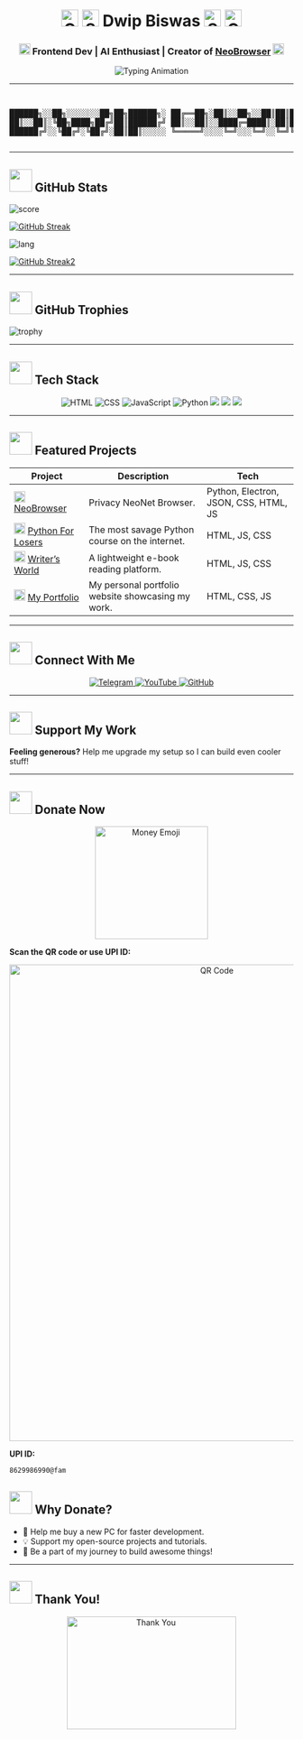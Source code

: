 <h1 align="center">
  <img src="https://c.tenor.com/g1bZgt4-tL4AAAAC/tenor.gif" alt="Glitch Effect" width="30">
  <img src="https://c.tenor.com/UPltgIK-cU8AAAAC/tenor.gif" alt="Skull Emoji" width="30"> Dwip Biswas <img src="https://c.tenor.com/UPltgIK-cU8AAAAC/tenor.gif" alt="Skull Emoji" width="30">
  <img src="https://c.tenor.com/g1bZgt4-tL4AAAAC/tenor.gif" alt="Glitch Effect" width="30">
</h1>

<h3 align="center">
  <img src="https://media.tenor.com/Df9PVmGjlrIAAAAi/minecraft-piglin.gif" alt="Fire Emoji" width="20"> Frontend Dev | AI Enthusiast | Creator of <a href="https://github.com/dwip-the-dev/neo-browser">NeoBrowser</a> <img src="https://media.tenor.com/Df9PVmGjlrIAAAAi/minecraft-piglin.gif" alt="Fire Emoji" width="20">
</h3>

<p align="center">
  <img src="https://readme-typing-svg.herokuapp.com?font=Roboto+Mono&size=25&duration=4000&color=FF0000&center=true&vCenter=true&width=600&lines=I+break+things+and+sometimes+fix+them;Currently+in+love+with+python;Never+wrote+a+code+that+ran+on+1st+try" alt="Typing Animation">
</p>

---
<p align="center">
  <pre align="center">
    
██████╗░░██╗░░░░░░░██╗██╗██████╗░
██╔══██╗░██║░░██╗░░██║██║██╔══██╗
██║░░██║░╚██╗████╗██╔╝██║██████╔╝
██║░░██║░░████╔═████║░██║██╔═══╝░
██████╔╝░░╚██╔╝░╚██╔╝░██║██║░░░░░
╚═════╝░░░░╚═╝░░░╚═╝░░╚═╝╚═╝░░░░░
  </pre>
</p>

---

<h2>
  <img src="https://i.giphy.com/eB5WYVSaOT0qUmHOWA.webp" width="40">
   GitHub Stats
</h2>

![score](https://github-readme-stats.vercel.app/api?username=dwip-the-dev&theme=radical&hide_border=true&include_all_commits=false&count_private=false)<br/>

[![GitHub Streak](https://github-readme-streak-stats-ebon-iota.vercel.app?user=dwip-the-dev&theme=radical&hide_current_streak=true&hide_longest_streak=true)](https://git.io/streak-stats)

![lang](https://github-readme-stats.vercel.app/api/top-langs/?username=dwip-the-dev&theme=radical&hide_border=true&include_all_commits=true&count_private=true&layout=compact)

[![GitHub Streak2](https://github-readme-streak-stats-ebon-iota.vercel.app?user=dwip-the-dev&theme=radical&hide_total_contributions=true)](https://git.io/streak-stats)

---

<h2>
  <img src="https://i.giphy.com/eB5WYVSaOT0qUmHOWA.webp" width="40">
   GitHub Trophies
</h2>

![trophy](https://github-profile-trophy.vercel.app/?username=dwip-the-dev&theme=radical)

---

<h2>
  <img src="https://i.giphy.com/eB5WYVSaOT0qUmHOWA.webp" width="40">
  Tech Stack
</h2>

<p align="center">
  <img src="https://img.shields.io/badge/HTML-E34F26?style=for-the-badge&logo=html5&logoColor=white" alt="HTML">
  <img src="https://img.shields.io/badge/CSS-1572B6?style=for-the-badge&logo=css3&logoColor=white" alt="CSS">
  <img src="https://img.shields.io/badge/JavaScript-F7DF1E?style=for-the-badge&logo=javascript&logoColor=black" alt="JavaScript">
  <img src="https://img.shields.io/badge/Python-3776AB?style=for-the-badge&logo=python&logoColor=white" alt="Python">
  <img src="https://img.shields.io/badge/-C/C++-lightpink?style=for-the-badge&logo=c&logoColor=black">
  <img src="https://img.shields.io/badge/Jupyter%20Notebook-F37626?style=flat-square&logo=jupyter&logoColor=white">
  <img src="https://img.shields.io/badge/PHP-777BB4?logo=php&logoColor=white">
</p>

---

<h2>
  <img src="https://i.giphy.com/eB5WYVSaOT0qUmHOWA.webp" width="40">
  Featured Projects
</h2>

| Project | Description | Tech |
|---------|-------------|------|
| <img src="https://media.tenor.com/7AO6EabceqIAAAAi/cheers.gif" alt="Skull Emoji" width="20"> [NeoBrowser](https://github.com/dwip-the-dev/neo-browser) | Privacy NeoNet Browser. | Python, Electron, JSON, CSS, HTML, JS |
| <img src="https://media.tenor.com/7AO6EabceqIAAAAi/cheers.gif" alt="Skull Emoji" width="20"> [Python For Losers](https://pythonforlosers.netlify.app/) | The most savage Python course on the internet. | HTML, JS, CSS |
| <img src="https://media.tenor.com/7AO6EabceqIAAAAi/cheers.gif" alt="Book Emoji" width="20"> [Writer’s World](http://writersworld.netlify.app/) | A lightweight e-book reading platform. | HTML, JS, CSS |
| <img src="https://media.tenor.com/7AO6EabceqIAAAAi/cheers.gif" alt="Earth Emoji" width="20"> [My Portfolio](https://dwipbiswas.netlify.app/) | My personal portfolio website showcasing my work. | HTML, CSS, JS |

---

<h2>
  <img src="https://i.giphy.com/eB5WYVSaOT0qUmHOWA.webp" width="40">
  Connect With Me
</h2>

<p align="center">
  <a href="https://t.me/dwip_thedev">
    <img src="https://img.shields.io/badge/Telegram-2CA5E0?style=for-the-badge&logo=telegram&logoColor=white" alt="Telegram">
  </a>
  <a href="https://m.youtube.com/channel/UCjnyJV9D4uBUeviYn9OQlMA">
    <img src="https://img.shields.io/badge/YouTube-FF0000?style=for-the-badge&logo=youtube&logoColor=white" alt="YouTube">
  </a>
  <a href="https://github.com/dwip-the-dev">
    <img src="https://img.shields.io/badge/GitHub-181717?style=for-the-badge&logo=github&logoColor=white" alt="GitHub">
  </a>
</p>

---

<h2>
  <img src="https://i.giphy.com/eB5WYVSaOT0qUmHOWA.webp" width="40">
  Support My Work
</h2>


**Feeling generous?** Help me upgrade my setup so I can build even cooler stuff!  

---

<h2>
  <img src="https://i.giphy.com/eB5WYVSaOT0qUmHOWA.webp" width="40">
  Donate Now
</h2>

<p align="center">
  <img src="https://media2.giphy.com/media/gJha9m3045fsOG0Zhk/giphy.gif?cid=6c09b952ey77pd5mfdsmouv1pc4f248topdgi8f3imf3d0rs&ep=v1_internal_gif_by_id&rid=giphy.gif&ct=g" alt="Money Emoji" width="200" height="200">  
</p>

**Scan the QR code or use UPI ID:**  
<p align="center">
  <img src="https://i.imgur.com/PhTyRpX.jpeg" alt="QR Code" width="720" height="845">  
</p>

**UPI ID:**  
```bash
8629986990@fam
```

<h2>
  <img src="https://i.giphy.com/eB5WYVSaOT0qUmHOWA.webp" width="40">
  Why Donate?
</h2>

- 🚀 Help me buy a new PC for faster development.  
- 💡 Support my open-source projects and tutorials.  
- 🌟 Be a part of my journey to build awesome things!  

---

<h2>
  <img src="https://i.giphy.com/eB5WYVSaOT0qUmHOWA.webp" width="40">
  Thank You!
</h2>

<p align="center">
  <img src="https://i.giphy.com/3oz8xIsloV7zOmt81G.webp" alt="Thank You" width="300" height="200">  
</p>
